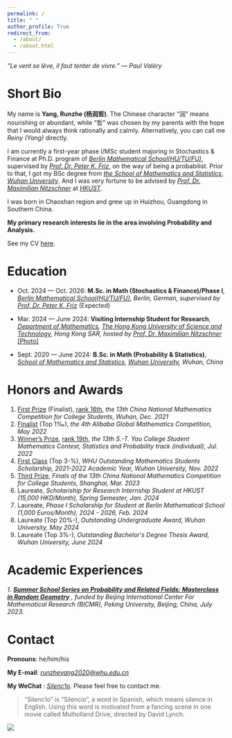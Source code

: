 ```yaml
---
permalink: /
title: " "
author_profile: True
redirect_from: 
  - /about/
  - /about.html
---
```


*“Le vent se lève, il faut tenter de vivre.” ― Paul Valéry*

Short Bio
===

My name is **Yang, Runzhe (杨润哲)**. The Chinese character “润” means nourishing or abundant, while “哲” was chosen by my parents with the hope that I would always think rationally and calmly. Alternatively, you can call me *Reiny (Yang)* directly.

I am currently a first-year phase I/MSc student majoring in Stochastics & Finance at Ph.D. program of *[Berlin Mathematical School(HU/TU/FU)](https://www.math-berlin.de/about-bms)*, supervised by *[Prof. Dr. Peter K. Friz](https://page.math.tu-berlin.de/~friz/)*, on the way of being a probabilist. Prior to that, I got my BSc degree from *[the School of Mathematics and Statistics](http://maths.whu.edu.cn/Englishversion/index.htm)*, *[Wuhan University](https://en.whu.edu.cn/)*. And I was very fortune to be advised by *[Prof. Dr. Maximilian Nitzschner](https://www.math.hkust.edu.hk/~mnitzschner/)* at *[HKUST](https://hkust.edu.hk/)*. 

I was born in Chaoshan region and grew up in Huizhou, Guangdong in Southern China.

**My primary research interests lie in the area involving Probability and Analysis.**

See my CV [here](../files/cv.pdf).

Education
===

- Oct. 2024 — Oct. 2026: **M.Sc. in Math (Stochastics & Finance)/Phase I**, *[Berlin Mathematical School(HU/TU/FU)](https://www.math-berlin.de/about-bms), Berlin, German, supervised by [Prof. Dr. Peter K. Friz](https://page.math.tu-berlin.de/~friz/)* (Expected)

- Mar. 2024 — June 2024: **Visiting Internship Student for Research**, *[Department of Mathematics](https://www.math.hkust.edu.hk/), [The Hong Kong University of Science and Technology](https://hkust.edu.hk/), Hong Kong SAR, hosted by [Prof. Dr. Maximilian Nitzschner](https://www.math.hkust.edu.hk/~mnitzschner/)*  [[Photo]](../files/hkwithmn.jpg) 

- Sept. 2020 — June 2024: **B.Sc. in Math (Probability & Statistics)**, *[School of Mathematics and Statistics](http://maths.whu.edu.cn/Englishversion/index.htm)*, *[Wuhan University](https://en.whu.edu.cn/), Wuhan, China* 

Honors and Awards
===

1. [First Prize](../files/awards/CMC.jpg) (Finalist), [rank 16th](../files/awards/cmcrank.pdf), *the 13th China National Mathematics Competition for College Students, Wuhan, Dec. 2021*
2. [Finalist](https://damo.alibaba.com/events/32023091716949315290182565?language=en) (Top 1‰), *the 4th Alibaba Global Mathematics Competition, May 2022*
3. [Winner’s Prize](../files/awards/Yau-contest.jpg), [rank 19th](../files/awards/yau-list.pdf), *the 13th S.-T. Yau College Student Mathematics Contest, Statistics and Probability track (individual), Jul. 2022*
4. [First Class](http://maths.whu.edu.cn/info/1197/18654.htm) (Top 3-%), *WHU Outstanding Mathematics Students Scholarship, 2021-2022 Academic Year, Wuhan University, Nov. 2022*
5. [Third Prize](../files/awards/CMC2.jpg), *Finals of the 13th China National Mathematics Competition for College Students, Shanghai, Mar. 2023*
6. Laureate, *Scholariship for Research Internship Student at HKUST (15,000 HKD/Month), Spring Semester, Jan. 2024*
7. Laureate, *Phase I Scholarship for Student at Berlin Mathematical School (1,000 Euros/Month), 2024 - 2026, Feb. 2024*
8. Laureate (Top 20%-), *Outstanding Undergraduate Award, Wuhan University, May 2024*
9. Laureate (Top 3%-), *Outstanding Bachelor's Degree Thesis Award, Wuhan University, June 2024*

Academic Experiences
===

*1. **[Summer School Series on Probability and Related Fields: Masterclass in Random Geometry](https://bicmr.pku.edu.cn/content/show/17-2928.html?catid=KiQhKyYs)** , funded by Beijing International Center For Mathematical Research (BICMR), Peking University, Beijing, China, July 2023.*

Contact
===

**Pronouns**: he/him/his

**My E-mail**: *runzheyang2020@whu.edu.cn*

**My WeChat** : *[Silenc1o](../files/wechat.jpg)*. Please feel free to contact me.

> “Silenc1o” is “Silencio”, a word in Spanish, which means silence in English. Using this word is motivated from a fancing scene in one movie called Mulholland Drive, directed by David Lynch.

<a href='https://clustrmaps.com/site/1bvf5'  title='Visit tracker'><img src='//clustrmaps.com/map_v2.png?cl=ffffff&w=70&t=n&d=RjSLE6Qs1sYxpYNHy1GLYhM5L0JIdHwXcQNSgaPTNRg&co=ffffff'/></a>

<br>
<br>
<br>
<br>
<br>
<br>
